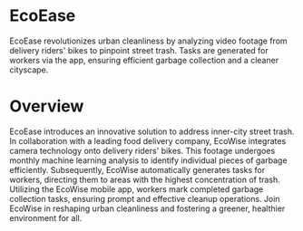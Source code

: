# EcoEase
EcoEase revolutionizes urban cleanliness by analyzing video footage from delivery riders' bikes to pinpoint street trash. Tasks are generated for workers via the app, ensuring efficient garbage collection and a cleaner cityscape.

# Overview 
EcoEase introduces an innovative solution to address inner-city street trash. In collaboration with a leading food delivery company, EcoWise integrates camera technology onto delivery riders' bikes. This footage undergoes monthly machine learning analysis to identify individual pieces of garbage efficiently. Subsequently, EcoWise automatically generates tasks for workers, directing them to areas with the highest concentration of trash. Utilizing the EcoWise mobile app, workers mark completed garbage collection tasks, ensuring prompt and effective cleanup operations. Join EcoWise in reshaping urban cleanliness and fostering a greener, healthier environment for all.
